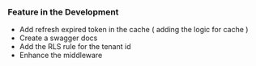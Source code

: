 ### Feature in the Development
- Add refresh expired token in the cache ( adding the logic for cache )
- Create a swagger docs
- Add the RLS rule for the tenant id
- Enhance the middleware
